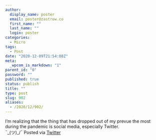 ```yaml
---
author:
  display_name: poster
  email: poster@zastrow.co
  first_name: ""
  last_name: ""
  login: poster
categories:
  - Micro
tags:
  - Post
date: "2020-12-09T21:54:08Z"
meta:
  _wpcom_is_markdown: "1"
parent_id: "0"
password: ""
published: true
status: publish
title: ""
type: post
slug: 902
aliases:
  - /2020/12/902/
---
```

<p>I’m realizing that the thing that has dropped out of my prevue the most during the pandemic is social media, especially Twitter.<br />
¯&#095;(ツ)_/¯ Posted via <a href="http://twitter.com/zastrow/status/1336866298186375168">Twitter</a></p>
